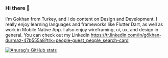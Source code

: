 ### Hi there 👋

I'm Gokhan from Turkey, and I do content on Design and Development. I really enjoy learning languages and frameworks like Flutter Dart, as well as work in Mobile Native App. I also enjoy wireframing, ui, ux, and design in general. You can check out my LinkedIn https://tr.linkedin.com/in/gökhan-durmaz-47b555a8?trk=people-guest_people_search-card 

[![Anurag's GitHub stats](https://github-readme-stats.vercel.app/api?username=GokhanDurmaz)](https://github.com/anuraghazra/github-readme-stats)
